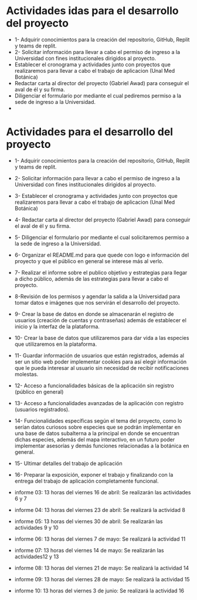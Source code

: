 # Actividades idas para el desarrollo del proyecto 
* 1- Adquirir conocimientos para la creación del repositorio, GitHub, Replit y teams de replit.
* 2- Solicitar información para llevar a cabo el permiso de ingreso a la Universidad con fines institucionales dirigidos al proyecto.
* Establecer el cronograma y actividades junto con proyectos que realizaremos para llevar a cabo el trabajo de aplicacion (Unal Med Botánica)
* Redactar carta al director del proyecto (Gabriel Awad) para conseguir el aval de él y su firma.
* Diligenciar el formulario por mediante el cual pediremos permiso a la sede de ingreso a la Universidad.
* 
# Actividades para el desarrollo del proyecto
* 1- Adquirir conocimientos para la creación del repositorio, GitHub, Replit y teams de replit.
* 2- Solicitar información para llevar a cabo el permiso de ingreso a la Universidad con fines institucionales dirigidos al proyecto.
* 3- Establecer el cronograma y actividades junto con proyectos que realizaremos para llevar a cabo el trabajo de aplicacion (Unal Med Botánica)
* 4- Redactar carta al director del proyecto (Gabriel Awad) para conseguir el aval de él y su firma.
* 5- Diligenciar el formulario por mediante el cual solicitaremos permiso a la sede de ingreso a la Universidad.
* 6- Organizar el README.md para que quede con logo e información del proyecto y que el público en general se interese más al verlo.
* 7- Realizar el informe sobre el publico objetivo y estrategias para llegar a dicho público, además de las estrategias para llevar a cabo el proyecto.
* 8-Revisión de los permisos y agendar la salida a la Universidad para tomar datos e imágenes que nos servirán el desarrollo del proyecto.
* 9- Crear la base de datos en donde se almacenarán el registro de usuarios (creación de cuentas y contraseñas) además de establecer el inicio y la interfaz de la plataforma.
* 10- Crear la base de datos que utilizaremos para dar vida a las especies que utilizaremos en la plataforma.
* 11- Guardar información de usuarios que están registrados, además al ser un sitio web poder implementar cookies para así elegir información que le pueda interesar al usuario sin necesidad de recibir notificaciones molestas.
* 12- Acceso a funcionalidades básicas de la aplicación sin registro (público en general)
* 13- Acceso a funcionalidades avanzadas de la aplicación con registro (usuarios registrados).
* 14- Funcionalidades específicas según el tema del proyecto, como lo serían datos curiosos sobre especies que se podrán implementar en una base de datos subalterna a la principal en donde se encuentran dichas especies, además del mapa interactivo, en un futuro poder implementar asesorías y demás funciones relacionadas a la botánica en general.
* 15- Ultimar detalles del trabajo de aplicación 
* 16- Preparar la exposición, exponer el trabajo y finalizando con la entrega del trabajo de aplicación completamente funcional.




* informe 03: 13 horas del viernes 16 de abril: Se realizarán las actividades 6 y 7
* informe 04: 13 horas del viernes 23 de abril: Se realizará la actividad 8
* informe 05: 13 horas del viernes 30 de abril: Se realizarán las actividades 9 y 10
* informe 06: 13 horas del viernes 7 de mayo: Se realizará la actividad 11 
* informe 07: 13 horas del viernes 14 de mayo: Se realizarán las actividades12 y 13
* informe 08: 13 horas del viernes 21 de mayo: Se realizará la actividad 14
* informe 09: 13 horas del viernes 28 de mayo: Se realizará la actividad 15
* informe 10: 13 horas del viernes 3 de junio: Se realizará la actividad 16
